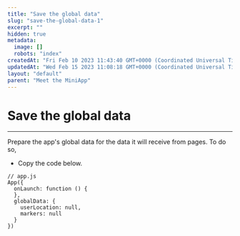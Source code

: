```yaml
---
title: "Save the global data"
slug: "save-the-global-data-1"
excerpt: ""
hidden: true
metadata: 
  image: []
  robots: "index"
createdAt: "Fri Feb 10 2023 11:43:40 GMT+0000 (Coordinated Universal Time)"
updatedAt: "Wed Feb 15 2023 11:08:18 GMT+0000 (Coordinated Universal Time)"
layout: "default"
parent: "Meet the MiniApp"
---
```

# Save the global data 
*** 
Prepare the app's global data for the data it will receive from pages. To do so, 

- Copy the code below.

```Text
// app.js
App({
  onLaunch: function () {
  },
  globalData: {
    userLocation: null,
    markers: null
  }
})
```
